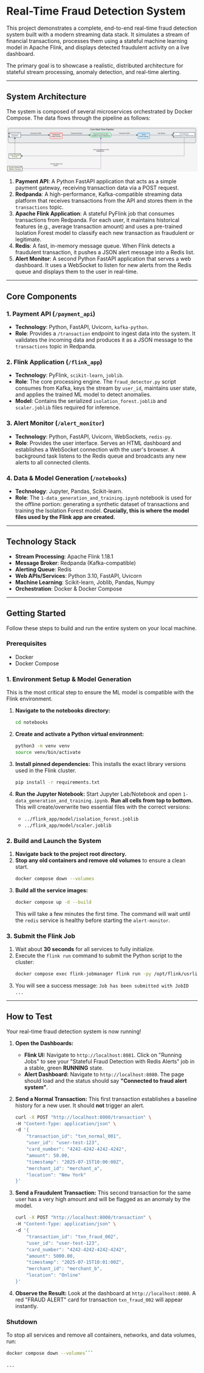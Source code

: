# Real-Time Fraud Detection System

This project demonstrates a complete, end-to-end real-time fraud detection system built with a modern streaming data stack. It simulates a stream of financial transactions, processes them using a stateful machine learning model in Apache Flink, and displays detected fraudulent activity on a live dashboard.

The primary goal is to showcase a realistic, distributed architecture for stateful stream processing, anomaly detection, and real-time alerting.

---

## System Architecture

The system is composed of several microservices orchestrated by Docker Compose. The data flows through the pipeline as follows:

![System Architecture](./docs/system-architecture.png)

1.  **Payment API**: A Python FastAPI application that acts as a simple payment gateway, receiving transaction data via a POST request.
2.  **Redpanda**: A high-performance, Kafka-compatible streaming data platform that receives transactions from the API and stores them in the `transactions` topic.
3.  **Apache Flink Application**: A stateful PyFlink job that consumes transactions from Redpanda. For each user, it maintains historical features (e.g., average transaction amount) and uses a pre-trained Isolation Forest model to classify each new transaction as fraudulent or legitimate.
4.  **Redis**: A fast, in-memory message queue. When Flink detects a fraudulent transaction, it pushes a JSON alert message into a Redis list.
5.  **Alert Monitor**: A second Python FastAPI application that serves a web dashboard. It uses a WebSocket to listen for new alerts from the Redis queue and displays them to the user in real-time.

---

## Core Components

### 1. Payment API (`/payment_api`)

- **Technology**: Python, FastAPI, Uvicorn, `kafka-python`.
- **Role**: Provides a `/transaction` endpoint to ingest data into the system. It validates the incoming data and produces it as a JSON message to the `transactions` topic in Redpanda.

### 2. Flink Application (`/flink_app`)

- **Technology**: PyFlink, `scikit-learn`, `joblib`.
- **Role**: The core processing engine. The `fraud_detector.py` script consumes from Kafka, keys the stream by `user_id`, maintains user state, and applies the trained ML model to detect anomalies.
- **Model**: Contains the serialized `isolation_forest.joblib` and `scaler.joblib` files required for inference.

### 3. Alert Monitor (`/alert_monitor`)

- **Technology**: Python, FastAPI, Uvicorn, WebSockets, `redis-py`.
- **Role**: Provides the user interface. Serves an HTML dashboard and establishes a WebSocket connection with the user's browser. A background task listens to the Redis queue and broadcasts any new alerts to all connected clients.

### 4. Data & Model Generation (`/notebooks`)

- **Technology**: Jupyter, Pandas, Scikit-learn.
- **Role**: The `1-data_generation_and_training.ipynb` notebook is used for the offline portion: generating a synthetic dataset of transactions and training the Isolation Forest model. **Crucially, this is where the model files used by the Flink app are created.**

---

## Technology Stack

- **Stream Processing**: Apache Flink 1.18.1
- **Message Broker**: Redpanda (Kafka-compatible)
- **Alerting Queue**: Redis
- **Web APIs/Services**: Python 3.10, FastAPI, Uvicorn
- **Machine Learning**: Scikit-learn, Joblib, Pandas, Numpy
- **Orchestration**: Docker & Docker Compose

---

## Getting Started

Follow these steps to build and run the entire system on your local machine.

### Prerequisites

- Docker
- Docker Compose

### 1. Environment Setup & Model Generation

This is the most critical step to ensure the ML model is compatible with the Flink environment.

1.  **Navigate to the notebooks directory:**

    ```bash
    cd notebooks
    ```

2.  **Create and activate a Python virtual environment:**

    ```bash
    python3 -m venv venv
    source venv/bin/activate
    ```

3.  **Install pinned dependencies:**
    This installs the exact library versions used in the Flink cluster.

    ```bash
    pip install -r requirements.txt
    ```

4.  **Run the Jupyter Notebook:**
    Start Jupyter Lab/Notebook and open `1-data_generation_and_training.ipynb`. **Run all cells from top to bottom.** This will create/overwrite two essential files with the correct versions:
    - `../flink_app/model/isolation_forest.joblib`
    - `../flink_app/model/scaler.joblib`

### 2. Build and Launch the System

1.  **Navigate back to the project root directory.**
2.  **Stop any old containers and remove old volumes** to ensure a clean start.
    ```bash
    docker compose down --volumes
    ```
3.  **Build all the service images:**
    ```bash
    docker compose up -d --build
    ```
    This will take a few minutes the first time. The command will wait until the `redis` service is healthy before starting the `alert-monitor`.

### 3. Submit the Flink Job

1.  Wait about **30 seconds** for all services to fully initialize.
2.  Execute the `flink run` command to submit the Python script to the cluster:
    ```bash
    docker compose exec flink-jobmanager flink run -py /opt/flink/usrlib/fraud_detector.py
    ```
3.  You will see a success message: `Job has been submitted with JobID ...`

---

## How to Test

Your real-time fraud detection system is now running!

1.  **Open the Dashboards:**

    - **Flink UI:** Navigate to `http://localhost:8081`. Click on "Running Jobs" to see your "Stateful Fraud Detection with Redis Alerts" job in a stable, green **RUNNING** state.
    - **Alert Dashboard:** Navigate to `http://localhost:8080`. The page should load and the status should say **"Connected to fraud alert system"**.

2.  **Send a Normal Transaction:**
    This first transaction establishes a baseline history for a new user. It should **not** trigger an alert.

    ```bash
    curl -X POST "http://localhost:8000/transaction" \
    -H "Content-Type: application/json" \
    -d '{
        "transaction_id": "txn_normal_001",
        "user_id": "user-test-123",
        "card_number": "4242-4242-4242-4242",
        "amount": 50.00,
        "timestamp": "2025-07-15T10:00:00Z",
        "merchant_id": "merchant_a",
        "location": "New York"
    }'
    ```

3.  **Send a Fraudulent Transaction:**
    This second transaction for the same user has a very high amount and will be flagged as an anomaly by the model.

    ```bash
    curl -X POST "http://localhost:8000/transaction" \
    -H "Content-Type: application/json" \
    -d '{
        "transaction_id": "txn_fraud_002",
        "user_id": "user-test-123",
        "card_number": "4242-4242-4242-4242",
        "amount": 5000.00,
        "timestamp": "2025-07-15T10:01:00Z",
        "merchant_id": "merchant_b",
        "location": "Online"
    }'
    ```

4.  **Observe the Result:**
    Look at the dashboard at `http://localhost:8080`. A red "FRAUD ALERT" card for transaction `txn_fraud_002` will appear instantly.

### Shutdown

To stop all services and remove all containers, networks, and data volumes, run:

````bash
docker compose down --volumes```

---
````
